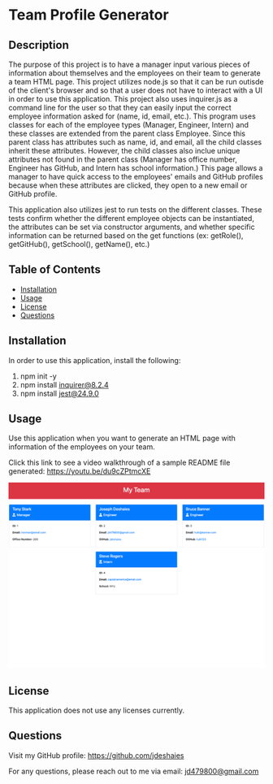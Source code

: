 # Team Profile Generator

## Description

The purpose of this project is to have a manager input various pieces of information about themselves and the employees on their team to generate a team HTML page. This project utilizes node.js so that it can be run outisde of the client's browser and so that a user does not have to interact with a UI in order to use this application. This project also uses inquirer.js as a command line for the user so that they can easily input the correct employee information asked for (name, id, email, etc.). This program uses classes for each of the employee types (Manager, Engineer, Intern) and these classes are extended from the parent class Employee. Since this parent class has attributes such as name, id, and email, all the child classes inherit these attributes. However, the child classes also inclue unique attributes not found in the parent class (Manager has office number, Engineer has GitHub, and Intern has school information.) This page allows a manager to have quick access to the employees' emails and GitHub profiles because when these attributes are clicked, they open to a new email or GitHub profile.

This application also utilizes jest to run tests on the different classes. These tests confirm whether the different employee objects can be instantiated, the attributes can be set via constructor arguments, and whether specific information can be returned based on the get functions (ex: getRole(), getGitHub(), getSchool(), getName(), etc.)


## Table of Contents
- [Installation](#installation)
- [Usage](#usage)
- [License](#license)
- [Questions](#questions)


## Installation

In order to use this application, install the following:
1. npm init -y
2. npm install inquirer@8.2.4
3. npm install jest@24.9.0


## Usage

Use this application when you want to generate an HTML page with information of the employees on your team.

Click this link to see a video walkthrough of a sample README file generated: 
https://youtu.be/du9cZPtmcXE

![alt text](assets/images/screenshot.png)

## License

This application does not use any licenses currently.


## Questions

Visit my GitHub profile: https://github.com/jdeshaies

For any questions, please reach out to me via email: jd479800@gmail.com
